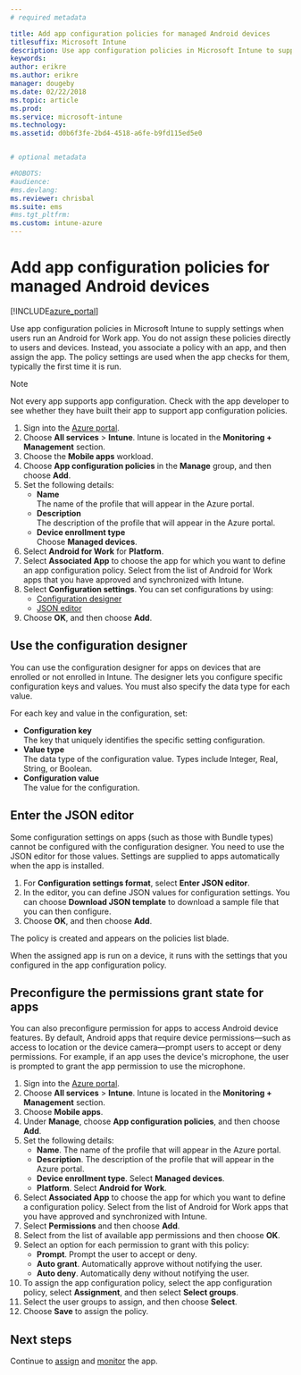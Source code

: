 ```yaml
---
# required metadata

title: Add app configuration policies for managed Android devices
titlesuffix: Microsoft Intune
description: Use app configuration policies in Microsoft Intune to supply settings when users run an Android for Work app.
keywords:
author: erikre
ms.author: erikre
manager: dougeby
ms.date: 02/22/2018
ms.topic: article
ms.prod:
ms.service: microsoft-intune
ms.technology:
ms.assetid: d0b6f3fe-2bd4-4518-a6fe-b9fd115ed5e0


# optional metadata

#ROBOTS:
#audience:
#ms.devlang:
ms.reviewer: chrisbal
ms.suite: ems
#ms.tgt_pltfrm:
ms.custom: intune-azure
---
```


# Add app configuration policies for managed Android devices

[!INCLUDE[azure_portal](./includes/azure_portal.md)]

Use app configuration policies in Microsoft Intune to supply settings when users run an Android for Work app. You do not assign these policies directly to users and devices. Instead, you associate a policy with an app, and then assign the app. The policy settings are used when the app checks for them, typically the first time it is run.

> [!Note]  
> Not every app supports app configuration. Check with the app developer to see whether they have built their app to support app configuration policies.

1. Sign into the [Azure portal](https://portal.azure.com).
2. Choose **All services** > **Intune**. Intune is located in the **Monitoring + Management** section.
3. Choose the **Mobile apps** workload.
4. Choose **App configuration policies** in the **Manage** group, and then choose **Add**.
5. Set the following details:
    - **Name**  
      The name of the profile that will appear in the Azure portal.
    - **Description**  
      The  description of the profile that will appear in the Azure portal.
    - **Device enrollment type**  
      Choose **Managed devices**.
6. Select **Android for Work** for **Platform**.
7. Select **Associated App** to choose the app for which you want to define an  app configuration policy. Select from the list of Android for Work apps that you have approved and synchronized with Intune.
8. Select **Configuration settings**. You can set configurations by using:
    - [Configuration designer](#Use-the-configuration-designer)
    - [JSON editor](#Enter-the-JSON-editor)
9. Choose **OK**, and then choose **Add**.

## Use the configuration designer

You can use the configuration designer for apps on devices that are enrolled or not enrolled in Intune. The designer lets you configure specific configuration keys and values. You must also specify the data type for each value.

For each key and value in the configuration, set:

  - **Configuration key**  
     The key that uniquely identifies the specific setting configuration.
  - **Value type**  
    The data type of the configuration value. Types include Integer, Real, String, or Boolean.
  - **Configuration value**  
    The value for the configuration. 

## Enter the JSON editor

Some configuration settings on apps (such as those with Bundle types) cannot be configured with the configuration designer. You need to use the JSON editor for those values. Settings are supplied to apps automatically when the app is installed.

1. For **Configuration settings format**, select **Enter JSON editor**.
2. In the editor, you can define JSON values for configuration settings. You can choose **Download JSON template** to download a sample file that you can then configure.
3. Choose **OK**, and then choose **Add**.

The policy is created and appears on the policies list blade.

When the assigned app is run on a device, it runs with the settings that you configured in the app configuration policy.

## Preconfigure the permissions grant state for apps

You can also preconfigure permission for apps to access Android device features. By default, Android apps that require device permissions—such as access to location or the device camera—prompt users to accept or deny permissions. For example, if an app uses the device's microphone, the user is prompted to grant the app permission to use the microphone.

1. Sign into the [Azure portal](https://portal.azure.com).
2. Choose **All services** > **Intune**. Intune is located in the **Monitoring + Management** section.
3. Choose **Mobile apps**.
3. Under **Manage**, choose **App configuration policies**, and then choose **Add**.
4. Set the following details:
    - **Name**. The name of the profile that will appear in the Azure portal.
    - **Description**. The  description of the profile that will appear in the Azure portal.
    - **Device enrollment type**. Select **Managed devices**.
    - **Platform**. Select **Android for Work**.
5. Select **Associated App** to choose the app for which you want to define a configuration policy. Select from the list of Android for Work apps that you have approved and synchronized with Intune.
6. Select **Permissions** and then choose **Add**.
7. Select from the list of available app permissions and then choose **OK**.
8. Select an option for each permission to grant with this policy:
    - **Prompt**. Prompt the user to accept or deny.
    - **Auto grant**. Automatically approve without notifying the user.
    - **Auto deny**. Automatically deny without notifying the user.
9. To assign the app configuration policy, select the app configuration policy, select **Assignment**, and then select **Select groups**.
10. Select the user groups to assign, and then choose **Select**.
11. Choose **Save** to assign the policy.

## Next steps

Continue to [assign](apps-deploy.md) and [monitor](apps-monitor.md) the app.

